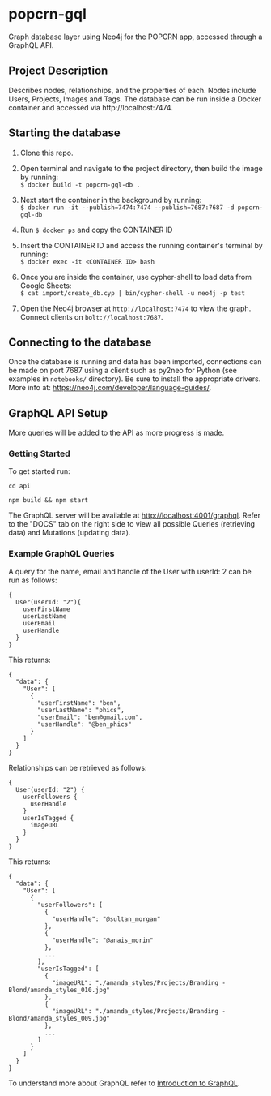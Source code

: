# popcrn-gql
Graph database layer using Neo4j for the POPCRN app, accessed through a GraphQL API.

## Project Description
Describes nodes, relationships, and the properties of each. Nodes include Users, Projects, Images and Tags. The database can be run inside a Docker container and accessed via http://localhost:7474.

## Starting the database

1. Clone this repo.

2. Open terminal and navigate to the project directory, then build the image by running:
<br>```$ docker build -t popcrn-gql-db .```

1. Next start the container in the background by running:
<br>```$ docker run -it --publish=7474:7474 --publish=7687:7687 -d popcrn-gql-db```

4. Run `$ docker ps` and copy the CONTAINER ID

5. Insert the CONTAINER ID and access the running container's terminal by running:
<br>```$ docker exec -it <CONTAINER ID> bash```

6. Once you are inside the container, use cypher-shell to load data from Google Sheets:
<br>```$ cat import/create_db.cyp | bin/cypher-shell -u neo4j -p test```

1. Open the Neo4j browser at `http://localhost:7474` to view the graph. Connect clients on `bolt://localhost:7687`.

## Connecting to the database
Once the database is running and data has been imported, connections can be made on port 7687 using a client such as py2neo for Python (see examples in `notebooks/` directory). Be sure to install the appropriate drivers. More info at:
https://neo4j.com/developer/language-guides/.

## GraphQL API Setup

More queries will be added to the API as more progress is made. 

### Getting Started
To get started run:

```cd api```

```npm build && npm start```

The GraphQL server will be available at [http://localhost:4001/graphql](http://localhost:4001/graphql). Refer to the "DOCS" tab on the right side to view all possible Queries (retrieving data) and Mutations (updating data). 

### Example GraphQL Queries
A query for the name, email and handle of the User with userId: 2 can be run as follows:
```
{
  User(userId: "2"){
    userFirstName
    userLastName
    userEmail
    userHandle
  }
}
```
This returns:
```
{
  "data": {
    "User": [
      {
        "userFirstName": "ben",
        "userLastName": "phics",
        "userEmail": "ben@gmail.com",
        "userHandle": "@ben_phics"
      }
    ]
  }
}
```
Relationships can be retrieved as follows:
```
{
  User(userId: "2") {
    userFollowers {
      userHandle
    }
    userIsTagged {
      imageURL
    }
  }
}

```
This returns:
```
{
  "data": {
    "User": [
      {
        "userFollowers": [
          {
            "userHandle": "@sultan_morgan"
          },
          {
            "userHandle": "@anais_morin"
          },
          ...
        ],
        "userIsTagged": [
          {
            "imageURL": "./amanda_styles/Projects/Branding - Blond/amanda_styles_010.jpg"
          },
          {
            "imageURL": "./amanda_styles/Projects/Branding - Blond/amanda_styles_009.jpg"
          },
          ...
        ]
      }
    ]
  }
}
```

To understand more about GraphQL refer to [Introduction to GraphQL](https://graphql.org/learn/).